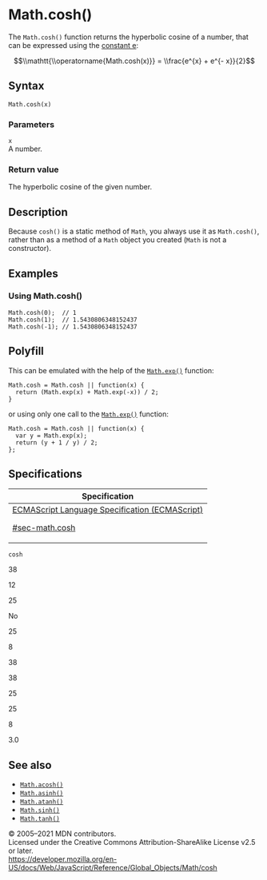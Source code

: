 # Math.cosh()

The `Math.cosh()` function returns the hyperbolic cosine of a number, that can be expressed using the [constant e](e):

$$\\mathtt{\\operatorname{Math.cosh(x)}} = \\frac{e^{x} + e^{- x}}{2}$$

## Syntax

    Math.cosh(x)

### Parameters

`x`  
A number.

### Return value

The hyperbolic cosine of the given number.

## Description

Because `cosh()` is a static method of `Math`, you always use it as `Math.cosh()`, rather than as a method of a `Math` object you created (`Math` is not a constructor).

## Examples

### Using Math.cosh()

    Math.cosh(0);  // 1
    Math.cosh(1);  // 1.5430806348152437
    Math.cosh(-1); // 1.5430806348152437

## Polyfill

This can be emulated with the help of the [`Math.exp()`](exp) function:

    Math.cosh = Math.cosh || function(x) {
      return (Math.exp(x) + Math.exp(-x)) / 2;
    }

or using only one call to the [`Math.exp()`](exp) function:

    Math.cosh = Math.cosh || function(x) {
      var y = Math.exp(x);
      return (y + 1 / y) / 2;
    };

## Specifications

<table>
<thead>
<tr class="header">
<th>Specification</th>
</tr>
</thead>
<tbody>
<tr class="odd">
<td>
<a href="https://tc39.es/ecma262/#sec-math.cosh">ECMAScript Language Specification (ECMAScript) 
<br/>

<span class="small">#sec-math.cosh</span>
</a>
</td>
</tr>
</tbody>
</table>

`cosh`

38

12

25

No

25

8

38

38

25

25

8

3.0

## See also

-   [`Math.acosh()`](acosh)
-   [`Math.asinh()`](asinh)
-   [`Math.atanh()`](atanh)
-   [`Math.sinh()`](sinh)
-   [`Math.tanh()`](tanh)

© 2005–2021 MDN contributors.  
Licensed under the Creative Commons Attribution-ShareAlike License v2.5 or later.  
<a href="https://developer.mozilla.org/en-US/docs/Web/JavaScript/Reference/Global_Objects/Math/cosh" class="_attribution-link">https://developer.mozilla.org/en-US/docs/Web/JavaScript/Reference/Global_Objects/Math/cosh</a>
